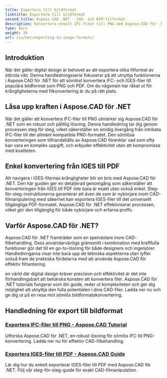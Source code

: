```yaml
---
title: Exportera till bildformat
linktitle: Exportera till bildformat
second_title: Aspose.CAD .NET - CAD- och BIM-filformat
description: Konvertera enkelt IFC-filer till PNG med Aspose.CAD för .NET. Upptäck sömlös CAD-filbehandling och ladda ner för effektiv filhantering.
type: docs
weight: 39
url: /sv/net/exporting-to-image-formats/
---
```


## Introduktion

När det gäller digital design är behovet av att exportera olika filformat av största vikt. Denna handledningsserie fokuserar på att utnyttja funktionerna i Aspose.CAD för .NET för att sömlöst konvertera IFC- och IGES-filer till populära bildformat som PNG och PDF. Om du någonsin har råkat ut för krångligheterna med filkonvertering är du på rätt plats.

## Låsa upp kraften i Aspose.CAD för .NET

När det gäller att konvertera IFC-filer till PNG utmärker sig Aspose.CAD för .NET som en robust och pålitlig lösning. Denna handledning tar dig genom processen steg för steg, vilket säkerställer en smidig övergång från intrikata IFC-filer till det allmänt kompatibla PNG-formatet. Den sömlösa konverteringen som tillhandahålls av Aspose.CAD förenklar vad som ofta kan vara en komplex uppgift, och erbjuder effektivitet utan att kompromissa med kvaliteten.

## Enkel konvertering från IGES till PDF

Att navigera i IGES-filernas krångligheter blir en bris med Aspose.CAD för .NET. Den här guiden ger en detaljerad genomgång som säkerställer att konverteringen från IGES till PDF inte bara är exakt utan också enkel. Steg-för-steg-instruktionerna garanterar att även de som är nybörjare inom CAD-filmanipulering med säkerhet kan exportera IGES-filer till det universellt tillgängliga PDF-formatet. Aspose.CAD för .NET effektiviserar processen, vilket gör den tillgänglig för både nybörjare och erfarna proffs.

## Varför Aspose.CAD för .NET?

Aspose.CAD för .NET framträder som en spelväxlare inom CAD-filbehandling. Dess användarvänliga gränssnitt i kombination med kraftfulla funktioner gör det till en go-to-lösning för både designers och ingenjörer. Handledningarna visar inte bara upp de tekniska aspekterna utan lyfter också fram de praktiska fördelarna med att använda Aspose.CAD för effektiv filhantering.

en värld där digital design kräver precision och effektivitet är det inte förhandlingsbart att behärska konsten att konvertera filer. Aspose.CAD för .NET tutorials fungerar som din guide, reder ut komplexiteten och ger dig möjlighet att utnyttja den fulla potentialen i dina CAD-filer. Ladda ner nu och ge dig ut på en resa mot sömlös bildformatskonvertering.
## Handledning för export till bildformat
### [Exportera IFC-filer till PNG - Aspose.CAD Tutorial](./exporting-ifc-files-to-png/)
Utforska Aspose.CAD för .NET, en robust lösning för sömlös IFC till PNG-konvertering. Ladda ner nu för effektiv CAD-filbehandling.
### [Exportera IGES-filer till PDF - Aspose.CAD Guide](./exporting-iges-files-to-pdf/)
Lär dig hur du enkelt exporterar IGES-filer till PDF med Aspose.CAD för .NET. Följ vår steg-för-steg-guide för exakt CAD-filmanipulation.
